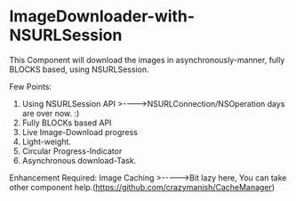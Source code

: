 ImageDownloader-with-NSURLSession
=================================

This Component will download the images in asynchronously-manner, fully BLOCKS based, using NSURLSession.



Few Points:
1. Using NSURLSession API   >---->NSURLConnection/NSOperation days are over now. :)
2. Fully BLOCKs based API
3. Live Image-Download progress
4. Light-weight.
5. Circular Progress-Indicator
6. Asynchronous download-Task.

Enhancement Required:
Image Caching   >----->Bit lazy here, You can take other component help.(https://github.com/crazymanish/CacheManager)
